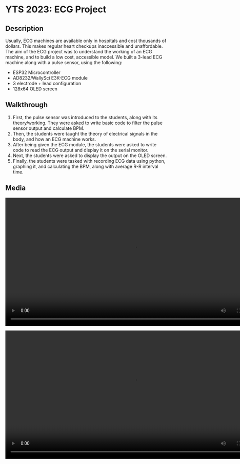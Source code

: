 # YTS 2023: ECG Project

## Description

Usually, ECG machines are available only in hospitals and cost thousands of dollars. This makes regular heart checkups inaccessible and unaffordable. The aim of the ECG project was to understand the working of an ECG machine, and to build a low cost, accessible model. We built a 3-lead ECG machine along with a pulse sensor, using the following:

- ESP32 Microcontroller
- AD8232/WallySci E3K-ECG module
- 3 electrode + lead configuration
- 128x64 OLED screen

## Walkthrough

1. First, the pulse sensor was introduced to the students, along with its theory/working. They were asked to write basic code to filter the pulse sensor output and calculate BPM.
2. Then, the students were taught the theory of electrical signals in the body, and how an ECG machine works.
3. After being given the ECG module, the students were asked to write code to read the ECG output and display it on the serial monitor.
4. Next, the students were asked to display the output on the OLED screen.
5. Finally, the students were tasked with recording ECG data using python, graphing it, and calculating the BPM, along with average R-R interval time.

## Media

<video src="media/vid1.mp4" controls title="ECG on OLED-1" height="400px"></video>

<video src="media/vid2.mp4" controls title="ECG on OLED-2" height="400px"></video>
